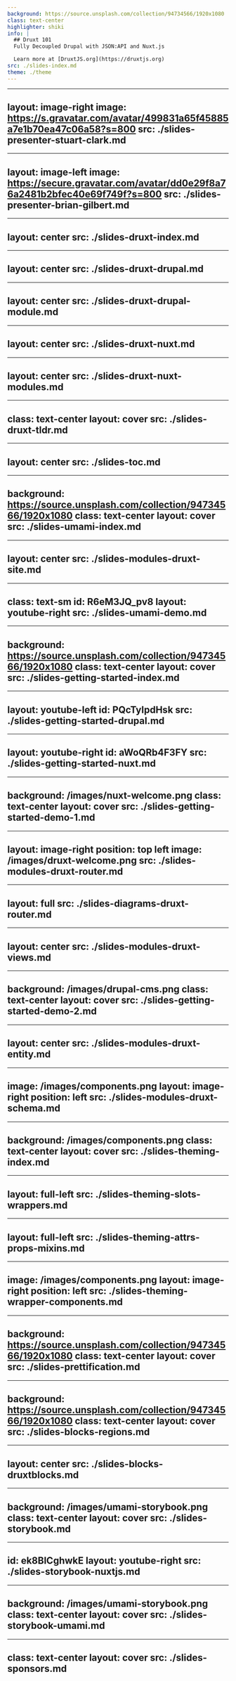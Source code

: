 ```yaml
---
background: https://source.unsplash.com/collection/94734566/1920x1080
class: text-center
highlighter: shiki
info: |
  ## Druxt 101
  Fully Decoupled Drupal with JSON:API and Nuxt.js

  Learn more at [DruxtJS.org](https://druxtjs.org)
src: ./slides-index.md
theme: ./theme
---
```


---
layout: image-right
image: https://s.gravatar.com/avatar/499831a65f45885a7e1b70ea47c06a58?s=800
src: ./slides-presenter-stuart-clark.md
---

---
layout: image-left
image: https://secure.gravatar.com/avatar/dd0e29f8a76a2481b2bfec40e69f749f?s=800
src: ./slides-presenter-brian-gilbert.md
---

---
layout: center
src: ./slides-druxt-index.md
---

---
layout: center
src: ./slides-druxt-drupal.md
---

---
layout: center
src: ./slides-druxt-drupal-module.md
---

---
layout: center
src: ./slides-druxt-nuxt.md
---

---
layout: center
src: ./slides-druxt-nuxt-modules.md
---

---
class: text-center
layout: cover
src: ./slides-druxt-tldr.md
---

---
layout: center
src: ./slides-toc.md
---

---
background: https://source.unsplash.com/collection/94734566/1920x1080
class: text-center
layout: cover
src: ./slides-umami-index.md
---

---
layout: center
src: ./slides-modules-druxt-site.md
---

---
class: text-sm
id: R6eM3JQ_pv8
layout: youtube-right
src: ./slides-umami-demo.md
---

---
background: https://source.unsplash.com/collection/94734566/1920x1080
class: text-center
layout: cover
src: ./slides-getting-started-index.md
---

---
layout: youtube-left
id: PQcTyIpdHsk
src: ./slides-getting-started-drupal.md
---

---
layout: youtube-right
id: aWoQRb4F3FY
src: ./slides-getting-started-nuxt.md
---

---
background: /images/nuxt-welcome.png
class: text-center
layout: cover
src: ./slides-getting-started-demo-1.md
---

---
layout: image-right
position: top left
image: /images/druxt-welcome.png
src: ./slides-modules-druxt-router.md
---

---
layout: full
src: ./slides-diagrams-druxt-router.md
---

---
layout: center
src: ./slides-modules-druxt-views.md
---

---
background: /images/drupal-cms.png
class: text-center
layout: cover
src: ./slides-getting-started-demo-2.md
---

---
layout: center
src: ./slides-modules-druxt-entity.md
---

---
image: /images/components.png
layout: image-right
position: left
src: ./slides-modules-druxt-schema.md
---

---
background: /images/components.png
class: text-center
layout: cover
src: ./slides-theming-index.md
---

---
layout: full-left
src: ./slides-theming-slots-wrappers.md
---

---
layout: full-left
src: ./slides-theming-attrs-props-mixins.md
---

---
image: /images/components.png
layout: image-right
position: left
src: ./slides-theming-wrapper-components.md
---

---
background: https://source.unsplash.com/collection/94734566/1920x1080
class: text-center
layout: cover
src: ./slides-prettification.md
---


---
background: https://source.unsplash.com/collection/94734566/1920x1080
class: text-center
layout: cover
src: ./slides-blocks-regions.md
---


---
layout: center
src: ./slides-blocks-druxtblocks.md
---


---
background: /images/umami-storybook.png
class: text-center
layout: cover
src: ./slides-storybook.md
---


---
id: ek8BlCghwkE
layout: youtube-right
src: ./slides-storybook-nuxtjs.md
---


---
background: /images/umami-storybook.png
class: text-center
layout: cover
src: ./slides-storybook-umami.md
---

---
class: text-center
layout: cover
src: ./slides-sponsors.md
---